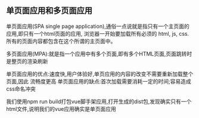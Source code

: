 ## 单页面应用和多页面应用
单页面应用(SPA single page application),通俗一点说就是指只有一个主页面的应用,即只有一个html页面的应用,
浏览器一开始要加载所有必须的 html, js, css.所有的页面内容都包含在这个所谓的主页面中。

多页面应用(MPA):就是指一个应用中有多个页面,即有多个HTML页面,页面跳转时是整页的渲染刷新

单页面应用的优点:速度快,用户体验好,单页应用的内容的改变不需要重新加载整个页面,因此
流畅度更高
单页面应用的缺点:首次加载需要消耗一定的时间;容易造成css命名冲突

我们使用npm run build打包vue脚手架应用,打开生成的dist包,发现确实只有一个
html文件,说明我们的vue应用确实是单页面应用